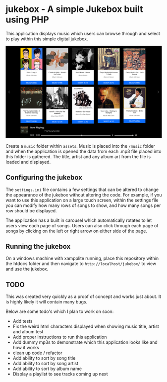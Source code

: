 # jukebox - A simple Jukebox built using PHP

This application displays music which users can browse through and select to play within this simple digital jukebox. 

![screenshot of jukebox](/assets/images/jukebox.png)

Create a `music` folder within `assets`. Music is placed into the `/music` folder and when the application is opened the data from each .mp3 file placed into this folder is gathered. The title, artist and any album art from the file is loaded and displayed.

## Configuring the jukebox
The `settings.ini` file contains a few settings that can be altered to change the appearance of the jukebox without altering the code. For example, if you want to use this application on a large touch screen, within the settings file you can modify how many rows of songs to show, and how many songs per row should be displayed.

The application has a built in carousel which automatically rotates to let users view each page of songs. Users can also click through each page of songs by clicking on the left or right arrow on either side of the page. 

## Running the jukebox
On a windows machine with xampplite running, place this repository within the htdocs folder and then navigate to `http://localhost/jukebox/` to view and use the jukebox.
## TODO
This was created very quickly as a proof of concept and works just about. It is highly likely it will contain many bugs.

Below are some todo's which I plan to work on soon: 

* Add tests
* Fix the weird html characters displayed when showing music title, artist and album test
* Add proper instructions to run this application
* Add dummy mp3s to demonstrate which this application looks like and how it works
* clean up code / refactor
* Add ability to sort by song title
* Add ability to sort by song artist
* Add ability to sort by album name
* Display a playlist to see tracks coming up next
